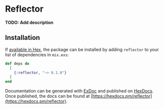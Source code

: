# Reflector

**TODO: Add description**

## Installation

If [available in Hex](https://hex.pm/docs/publish), the package can be installed
by adding `reflector` to your list of dependencies in `mix.exs`:

```elixir
def deps do
  [
    {:reflector, "~> 0.1.0"}
  ]
end
```

Documentation can be generated with [ExDoc](https://github.com/elixir-lang/ex_doc)
and published on [HexDocs](https://hexdocs.pm). Once published, the docs can
be found at [https://hexdocs.pm/reflector](https://hexdocs.pm/reflector).

